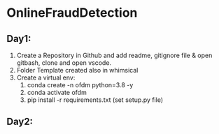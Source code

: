 # OnlineFraudDetection
## Day1:
1. Create a Repository in Github and add readme, gitignore file & open gitbash, clone and open vscode.
2. Folder Template created also in whimsical
3. Create a virtual env:
   1. conda create -n ofdm python=3.8 -y
   2. conda activate ofdm
   3. pip install -r requirements.txt (set setup.py file)

## Day2:
